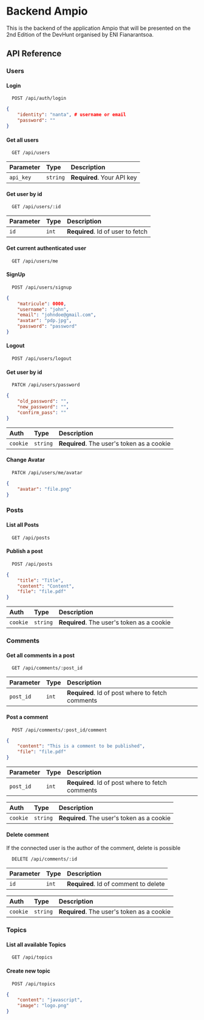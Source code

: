 
# Backend Ampio

This is the backend of the application Ampio that will be presented on the 2nd Edition of the DevHunt organised by ENI Fianarantsoa.

## API Reference

### Users

#### Login

```http
  POST /api/auth/login
```

```json
{
    "identity": "nanta", # username or email
    "password": ""
}
```

#### Get all users

```http
  GET /api/users
```

| Parameter | Type     | Description                |
| :-------- | :------- | :------------------------- |
| `api_key` | `string` | **Required**. Your API key |

#### Get user by id

```http
  GET /api/users/:id
```

| Parameter | Type     | Description                       |
| :-------- | :------- | :-------------------------------- |
| `id`      | `int` | **Required**. Id of user to fetch |

#### Get current authenticated user

```http
  GET /api/users/me
```

#### SignUp

```http
  POST /api/users/signup
```

```json
{
    "matricule": 0000,
    "username": "john",
    "email": "johndoe@gmail.com",
    "avatar": "pdp.jpg",
    "password": "password"
}
```

#### Logout

```http
  POST /api/users/logout
```

#### Get user by id

```http
  PATCH /api/users/password
```

```json
{
    "old_password": "",
    "new_password": "",
    "confirm_pass": ""
}
```

| Auth | Type     | Description                       |
| :-------- | :------- | :-------------------------------- |
| `cookie`      | `string` | **Required**. The user's token as a cookie |

#### Change Avatar

```http
  PATCH /api/users/me/avatar
```

```json
{
    "avatar": "file.png"
}
```

### Posts

#### List all Posts

```http
  GET /api/posts
```

#### Publish a post

```http
  POST /api/posts
```

```json
{
    "title": "Title",
    "content": "Content",
    "file": "file.pdf"
}
```

| Auth | Type     | Description                       |
| :-------- | :------- | :-------------------------------- |
| `cookie`      | `string` | **Required**. The user's token as a cookie |

### Comments

#### Get all comments in a post

```http
  GET /api/comments/:post_id
```

| Parameter | Type     | Description                       |
| :-------- | :------- | :-------------------------------- |
| `post_id`      | `int` | **Required**. Id of post where to fetch comments |

#### Post a comment

```http
  POST /api/comments/:post_id/comment
```

```json
{
    "content": "This is a comment to be published",
    "file": "file.pdf"
}
```

| Parameter | Type     | Description                       |
| :-------- | :------- | :-------------------------------- |
| `post_id`      | `int` | **Required**. Id of post where to fetch comments |

| Auth | Type     | Description                       |
| :-------- | :------- | :-------------------------------- |
| `cookie`      | `string` | **Required**. The user's token as a cookie |

#### Delete comment

If the connected user is the author of the comment, delete is possible

```http
  DELETE /api/comments/:id
```

| Parameter | Type     | Description                       |
| :-------- | :------- | :-------------------------------- |
| `id`      | `int` | **Required**. Id of comment to delete |

| Auth | Type     | Description                       |
| :-------- | :------- | :-------------------------------- |
| `cookie`      | `string` | **Required**. The user's token as a cookie |

### Topics

#### List all available Topics

```http
  GET /api/topics
```

#### Create new topic

```http
  POST /api/topics
```

```json
{
    "content": "javascript",
    "image": "logo.png"
}
```
